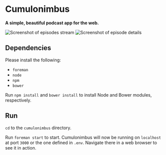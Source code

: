 # Cumulonimbus

**A simple, beautiful podcast app for the web.**

![Screenshot of episodes stream](https://i.imgur.com/OwnyW7m.png)
![Screenshot of episode details](https://i.imgur.com/Cvz7yEQ.png)

## Dependencies

Please install the following:

+ `foreman`
+ `node`
+ `npm`
+ `bower`

Run `npm install` and `bower install` to install Node and Bower modules, respectively.

## Run

`cd` to the `cumulonimbus` directory.

Run `foreman start` to start. Cumulonimbus will now be running on `localhost` at port `3000` or the one defined in `.env`. Navigate there in a web browser to see it in action.
